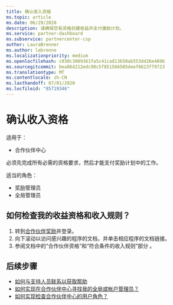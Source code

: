 ```yaml
---
title: 确认收入资格
ms.topic: article
ms.date: 06/29/2020
description: 请确保您有资格创建收益并支付激励计划。
ms.service: partner-dashboard
ms.subservice: partnercenter-csp
author: LauraBrenner
ms.author: labrenne
ms.localizationpriority: medium
ms.openlocfilehash: c030c3009361fa5c41cad13650ab553dd26e4896
ms.sourcegitcommit: bea864212edc90c5f851566505deef6623f79723
ms.translationtype: MT
ms.contentlocale: zh-CN
ms.lasthandoff: 07/01/2020
ms.locfileid: "85719346"
---
```

# <a name="confirm-your-earnings-eligibility"></a>确认收入资格

适用于：

- 合作伙伴中心

必须先完成所有必需的资格要求，然后才能支付奖励计划中的工作。

适当的角色：

- 奖励管理员
- 全局管理员

## <a name="how-do-i-check-my-earning-eligibility-and-revenue-rules"></a>如何检查我的收益资格和收入规则？

1. 转到[合作伙伴奖励](https://partner.microsoft.com/membership/partner-incentives)并登录。
2. 向下滚动以访问感兴趣的程序的文档，并单击相应程序的文档链接。
3. 参阅文档中的“合作伙伴资格”和“符合条件的收入规则”部分 。

## <a name="next-steps"></a>后续步骤

- [如何与支持人员联系以获取帮助](https://support.microsoft.com/help/4014850)
- [如何实现在合作伙伴中心寻找我的全局或帐户管理员？](https://support.microsoft.com/help/4534519)
- [如何实现检查合作伙伴中心的用户角色？](https://support.microsoft.com/help/4534700)
